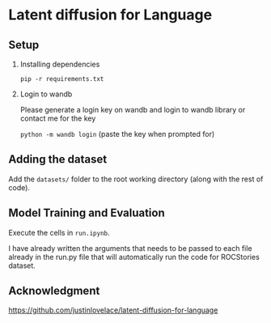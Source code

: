 # Latent diffusion for Language
## Setup
1. Installing dependencies

    `pip -r requirements.txt`
2. Login to wandb
    
    Please generate a login key on wandb and login to wandb library or contact me for the key
    
    `python -m wandb login` (paste the key when prompted for)

## Adding the dataset
Add the `datasets/` folder to the root working directory (along with the rest of code).

## Model Training and Evaluation

Execute the cells in `run.ipynb`. 
    
I have already written the arguments that needs to be passed to each file already in the run.py file that will automatically run the code for ROCStories dataset.

## Acknowledgment

https://github.com/justinlovelace/latent-diffusion-for-language